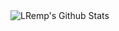 <img align="left" alt="LRemp's Github Stats" src="https://github-readme-stats-tau-jet.vercel.app/api?username=LRemp&show_icons=true&hide_border=true" />
